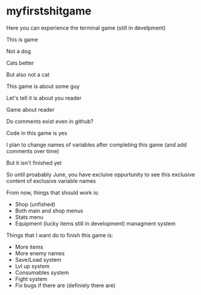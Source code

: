 # myfirstshitgame
Here you can experience the terminal game (still in develpment)

This is game

Not a dog

Cats better

But also not a cat

This game is about some guy

Let's tell it is about you reader

Game about reader

Do comments exist even in github?

Code in this game is yes

I plan to change names of variables after completing this game (and add comments over time)

But it isn't finished yet

So until proabably June, you have excluive oppurtunity to see this exclusive content of exclusive variable names



From now, things that should work is:
- Shop (unfished)
- Both main and shop menus
- Stats menu
- Equipment (lucky items still in development) managment system 

Things that I want do to finish this game is:
- More items
- More enemy names
- Save/Load system
- Lvl up system
- Consumables system
- Fight system
- Fix bugs if there are (definiely there are)
